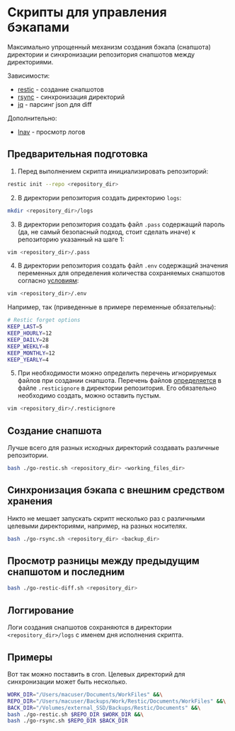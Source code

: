 # Скрипты для управления бэкапами
Максимально упрощенный механизм создания бэкапа (снапшота) директории и синхронизации репозитория снапшотов между директориями.

Зависимости:
- [restic](https://restic.net/) - создание снапшотов
- [rsync](https://rsync.samba.org/) - синхронизация директорий
- [jq](https://stedolan.github.io/jq/) - парсинг json для diff

Дополнительно:
- [lnav](https://lnav.org/) - просмотр логов

## Предварительная подготовка
1. Перед выполнением скрипта инициализировать репозиторий:
```bash
restic init --repo <repository_dir>
```
2. В директории репозитория создать директорию `logs`:
```bash
mkdir <repository_dir>/logs
```
3. В директории репозитория создать файл `.pass` содержащий пароль (да, не самый безопасный подход, стоит сделать иначе) к репозиторию указанный на шаге 1:
```bash
vim <repository_dir>/.pass
```
4. В директории репозитория создать файл `.env` содержащий значения переменных для определения количества сохраняемых снапшотов согласно [условиям](https://restic.readthedocs.io/en/stable/060_forget.html#removing-snapshots-according-to-a-policy):
```bash
vim <repository_dir>/.env
```
Например, так (приведенные в примере переменные обязательны):
```bash
# Restic forget options
KEEP_LAST=5
KEEP_HOURLY=12
KEEP_DAILY=28
KEEP_WEEKLY=8
KEEP_MONTHLY=12
KEEP_YEARLY=4
```
5. При необходимости можно определить перечень игнорируемых файлов при создании снапшота. Перечень файлов [определяется](https://restic.readthedocs.io/en/stable/040_backup.html?highlight=--exclude-file#excluding-files) в файле `.resticignore` в директории репозитория. Его обязательно необходимо создать, можно оставить пустым.
```bash
vim <repository_dir>/.resticignore
```

## Создание снапшота
Лучше всего для разных исходных директорий создавать различные репозитории.
```bash
bash ./go-restic.sh <repository_dir> <working_files_dir>
```

## Синхронизация бэкапа с внешним средством хранения
Никто не мешает запускать скрипт несколько раз с различными целевыми директориями, например, на разных носителях.
```bash
bash ./go-rsync.sh <repository_dir> <backup_dir>
```

## Просмотр разницы между предыдущим снапшотом и последним
```bash
bash ./go-restic-diff.sh <repository_dir>
```

## Логгирование
Логи создания снапшотов сохраняются в директории `<repository_dir>/logs` с именем дня исполнения скрипта.

## Примеры
Вот так можно поставить в cron. Целевых директорий для синхронизации может быть несколько.
```bash
WORK_DIR="/Users/macuser/Documents/WorkFiles" &&\
REPO_DIR="/Users/macuser/Backups/Work/Restic/Documents/WorkFiles" &&\
BACK_DIR="/Volumes/external_SSD/Backups/Restic/Documents" &&\
bash ./go-restic.sh $REPO_DIR $WORK_DIR &&\
bash ./go-rsync.sh $REPO_DIR $BACK_DIR
```
